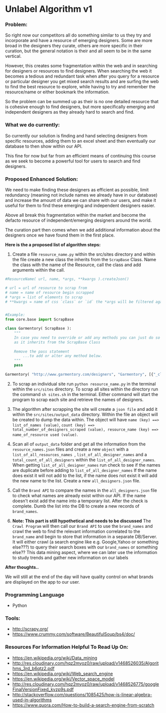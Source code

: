 # Unlabel Algorithm v1

### Problem:
So right now our competitors all do something similar to us they try and incorporate and have a resource of emerging designers. Some are more broad in the designers they curate, others are more specific in their curation, but the general notation is their and all seem to be in the same vertical.

However, this creates some fragmentation within the web and in searching for designers or resources to find designers. When searching the web it becomes a tedious and redundant task when after you query for a resource or particular designer you get mixed search results and are surfing the web to find the best resource to explore, while having to try and remember the resource/name or either bookmark the information. 

So the problem can be summed up as their is no one detailed resource that is cohesive enough to find designers, but more specifically emerging and independent designers as they already hard to search and find.


### What we do currently:
So currently our solution is finding and hand selecting designers from specific resources, adding them to an excel sheet and then eventually our database to then show within our API. 

This fine for now but far from an efficient means of continuing this course as we seek to become a powerful tool for users to search and find designers.


### Proposed Enhanced Solution:
We need to make finding these designers as efficient as possible, limit redundancy (meaning not include names we already have in our database) and increase the amount of data we can share with our users, and make it useful for them to find these emerging and independent designers easier.

Above all break this fragmentation within the market and become the defacto resource of independent/emerging designers around the world. 

The curation part then comes when we add additional information about the designers once we have found them in the first place. 


**Here is the a proposed list of algorithm steps:**

1. Create a file `resource_name.py` within the src/sites directory and within the file create a new class the inherits from the `ScrapBase` Class. Name the class with the name of the Resource, call the class and add arguments within the call.

```python
#ResourceName( url, name, *args, **kwargs ).createJson()

# url = url of resource to scrap from
# name = name of resource begin scrapped
# *args = list of elements to scrap
# **kwargs = name of css `class` or `id` the *args will be filtered against (choose a **kwargs before looking for *args to filter)


#Example:
from core.base import ScrapBase

class Garmentory( ScrapBase ):
    """
    In case you need to override or add any methods you can just do so within the newly Class,
    as it inherits from the ScrapBase Class
    
    Remove the pass statement 
    	...to add or alter any method below.
    """
	pass
	
Garmentory( "http://www.garmentory.com/designers", "Garmentory", [{"_class":"brand"}, 'a'], id=["brands-list"] ).createJson()
```

2. To scrap an individual site run `python resource_name.py` in the terminal within the `src/sites` directory. To scrap all sites within the directory run the command `sh sites.sh` in the terminal. Either command will start the program to scrap each site and retrieve the names of designers. 


3. The algorithm after scrapping the site will create a `json file` and add it within the `src/sites/output_data` directory. Within the file an object will be created to dump the data within. The object will have `name (key) ==> list_of_names (value)`, `count (key) ==> total_number_of_designers_scraped (value), resource_name (key) ==> name_of_resource used (value)`. 

4. Scan all of `output_data` folder and get all the information from the `resource_names.json` files and create a new `object` with a `list_of_all_resources_names `, `list_of_all_designer_names` and a `total_count_of_all_designers` within the `list_of_all_designer_names`. When getting `list_of_all_designer_names` run check to see if the names are duplicate before adding to `list_of_all_designer_names` If the name does exist it will not add to the list, if the name does not exist it will add the new name to the list. Create a new `all_designers.json` file.

5. Call the `Brand API` to compare the names in the `all_designers.json` file to check what names are already exist within our API. If the name doesn't exist add the name into a temporary list. After the check is complete. Dumb the list into the DB to create a new records of `brand_names`. 

6. **Note: This part is still hypothetical and needs to be discussed** The `Crawl Program` will then call our `Brand API` to use the `brand_names` and crawl the  web to find the relevant information correlated to the `brand_name` and begin to store that information in a separate DB/Server. It will either crawl (a search engine like e.g. Google,Yahoo or something else???) to query their search boxes with our `brand_names` or something else?? This data mining aspect, where we can later use the information to study trends and gather new information on our labels

**After thoughts..**

We will still at the end of the day will have quality control on what brands are displayed on the app to our user. 

### Programming Language 
+ Python

### Tools:
+ http://scrapy.org/
+ https://www.crummy.com/software/BeautifulSoup/bs4/doc/

### Resources For Information Helpful To Read Up On:
+ https://en.wikipedia.org/wiki/Data_mining
+ http://res.cloudinary.com/hqz2myoz0/raw/upload/v1468526035/Algorithms_3rd_b6qtz2.pdf
+ https://en.wikipedia.org/wiki/Web_search_engine
+ https://en.wikipedia.org/wiki/Vector_space_model
+ http://res.cloudinary.com/hqz2myoz0/raw/upload/v1468526775/googleFinalVersionFixed_kvzp9s.pdf
+ http://stackoverflow.com/questions/1085425/how-is-linear-algebra-used-in-algorithms
+ https://www.quora.com/How-to-build-a-search-engine-from-scratch

